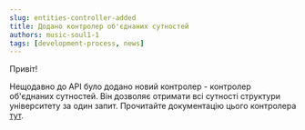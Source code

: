 ```yaml
---
slug: entities-controller-added
title: Додано контролер об'єднаних сутностей
authors: music-soul1-1
tags: [development-process, news]
---
```


Привіт!

Нещодавно до API було додано новий контролер - контролер об'єднаних сутностей. 
Він дозволяє отримати всі сутності структури університету за один запит. Прочитайте документацію цього контролера 
[тут](https://music-soul1-1.github.io/NureTimetableAPI.Docs/uk/docs/university-structure/entities).
